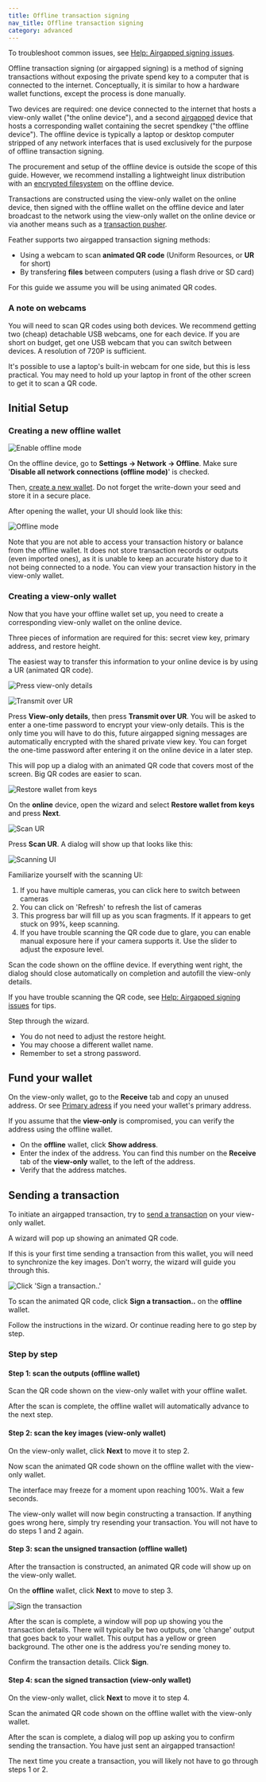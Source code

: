 ```yaml
---
title: Offline transaction signing
nav_title: Offline transaction signing
category: advanced
---
```


To troubleshoot common issues, see [Help: Airgapped signing issues](airgapped-signing-issues).

Offline transaction signing (or airgapped signing) is a method of signing transactions without exposing the private spend key to a computer that is connected to the internet. Conceptually, it is similar to how a hardware wallet functions, except the process is done manually.

Two devices are required: one device connected to the internet that hosts a view-only wallet ("the online device"), and a second [airgapped](https://en.wikipedia.org/wiki/Air_gap_%28networking%29) device that hosts a corresponding wallet containing the secret spendkey ("the offline device"). The offline device is typically a laptop or desktop computer stripped of any network interfaces that is used exclusively for the purpose of offline transaction signing.

The procurement and setup of the offline device is outside the scope of this guide. However, we recommend installing a lightweight linux distribution with an [encrypted filesystem](https://wiki.archlinux.org/title/Dm-crypt/Encrypting_an_entire_system) on the offline device.

Transactions are constructed using the view-only wallet on the online device, then signed with the offline wallet on the offline device and later broadcast to the network using the view-only wallet on the online device or via another means such as a [transaction pusher](https://xmrchain.net/rawtx).

Feather supports two airgapped transaction signing methods:

- Using a webcam to scan **animated QR code** (Uniform Resources, or **UR** for short)
- By transfering **files** between computers (using a flash drive or SD card) 

For this guide we assume you will be using animated QR codes.

### A note on webcams

You will need to scan QR codes using both devices. We recommend getting two (cheap) detachable USB webcams, one for each 
device. If you are short on budget, get one USB webcam that you can switch between devices. A resolution of 720P is sufficient.

It's possible to use a laptop's built-in webcam for one side, but this is less practical. You may need to hold up your laptop in front of the other screen to get it to scan a QR code.

## Initial Setup

### Creating a new offline wallet

![Enable offline mode](/static/files/airgap_offline_mode.png)

On the offline device, go to **Settings → Network → Offline**. Make sure '**Disable all network connections (offline mode)**' is checked.

Then, [create a new wallet](create-wallet). Do not forget the write-down your seed and store it in a secure place.

After opening the wallet, your UI should look like this: 

![Offline mode](/static/files/airgap_mode.png)

Note that you are not able to access your transaction history or balance from the offline wallet. It does not store 
transaction records or outputs (even imported ones), as it is unable to keep an accurate history due to it not being 
connected to a node. You can view your transaction history in the view-only wallet.

### Creating a view-only wallet

Now that you have your offline wallet set up, you need to create a corresponding view-only wallet on the online device.

Three pieces of information are required for this: secret view key, primary address, and restore height.

The easiest way to transfer this information to your online device is by using a UR (animated QR code).

![Press view-only details](/static/files/airgap_mode_viewonly.png)

![Transmit over UR](/static/files/airgap_transmit.png)

Press **View-only details**, then press **Transmit over UR**. You will be asked to enter a one-time password to encrypt your view-only details. This is the only time you will have to do this, future airgapped signing messages are automatically encrypted with the shared private view key. You can forget the one-time password after entering it on the online device in a later step.

This will pop up a dialog with an animated QR code that covers most of the screen. Big QR codes are easier to scan.

![Restore wallet from keys](/static/files/airgap_menu.png)

On the **online** device, open the wizard and select **Restore wallet from keys** and press **Next**.

![Scan UR](/static/files/airgap_restore.png)

Press **Scan UR**. A dialog will show up that looks like this:

![Scanning UI](/static/files/airgap_scan.png)

Familiarize yourself with the scanning UI:

1. If you have multiple cameras, you can click here to switch between cameras
2. You can click on 'Refresh' to refresh the list of cameras
3. This progress bar will fill up as you scan fragments. If it appears to get stuck on 99%, keep scanning.
4. If you have trouble scanning the QR code due to glare, you can enable manual exposure here if your camera supports it. Use the slider to adjust the exposure level.

Scan the code shown on the offline device. If everything went right, the dialog should close automatically on completion 
and autofill the view-only details.

If you have trouble scanning the QR code, see [Help: Airgapped signing issues](airgapped-signing-issues) for tips.

Step through the wizard. 

- You do not need to adjust the restore height.
- You may choose a different wallet name.
- Remember to set a strong password.

## Fund your wallet

On the view-only wallet, go to the **Receive** tab and copy an unused address. Or see [Primary adress](primary-adress) if you need your wallet's primary address.

If you assume that the **view-only** is compromised, you can verify the address using the offline wallet.

- On the **offline** wallet, click **Show address**.
- Enter the index of the address. You can find this number on the **Receive** tab of the **view-only** wallet, to the left of the address.
- Verify that the address matches.

## Sending a transaction

To initiate an airgapped transaction, try to [send a transaction](create-transaction) on your view-only wallet.

A wizard will pop up showing an animated QR code.

If this is your first time sending a transaction from this wallet, you will need to synchronize the key images. Don't 
worry, the wizard will guide you through this.

![Click 'Sign a transaction..'](/static/files/airgap_mode_sign.png)

To scan the animated QR code, click **Sign a transaction..** on the **offline** wallet.

Follow the instructions in the wizard. Or continue reading here to go step by step.

### Step by step

#### Step 1: scan the outputs (offline wallet)

Scan the QR code shown on the view-only wallet with your offline wallet.

After the scan is complete, the offline wallet will automatically advance to the next step.

#### Step 2: scan the key images (view-only wallet)

On the view-only wallet, click **Next** to move it to step 2.

Now scan the animated QR code shown on the offline wallet with the view-only wallet.

The interface may freeze for a moment upon reaching 100%. Wait a few seconds.

The view-only wallet will now begin constructing a transaction. If anything goes wrong here, simply try resending your 
transaction. You will not have to do steps 1 and 2 again.

#### Step 3: scan the unsigned transaction (offline wallet)

After the transaction is constructed, an animated QR code will show up on the view-only wallet.

On the **offline** wallet, click **Next** to move to step 3.

![Sign the transaction](/static/files/airgap_sign.png)

After the scan is complete, a window will pop up showing you the transaction details. There will typically be two outputs,
one 'change' output that goes back to your wallet. This output has a yellow or green background. The other one is the 
address you're sending money to.

Confirm the transaction details. Click **Sign**.

#### Step 4: scan the signed transaction (view-only wallet)

On the view-only wallet, click **Next** to move it to step 4.

Scan the animated QR code shown on the offline wallet with the view-only wallet.

After the scan is complete, a dialog will pop up asking you to confirm sending the transaction. You have just sent an airgapped transaction!

The next time you create a transaction, you will likely not have to go through steps 1 or 2.